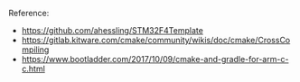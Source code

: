 Reference:

* https://github.com/ahessling/STM32F4Template
* https://gitlab.kitware.com/cmake/community/wikis/doc/cmake/CrossCompiling
* https://www.bootladder.com/2017/10/09/cmake-and-gradle-for-arm-c-c.html